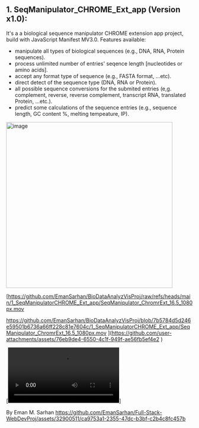 ## 1. SeqManipulator_CHROME_Ext_app (Version x1.0):
It's a a biological sequence manipulator CHROME extension app project, build with JavaScript Manifest MV3.0.
Features available:
* manipulate all types of biological sequences (e.g., DNA, RNA, Protein sequences).
* process unlimited number of entries' seqence length [nucleotides or amino acids].
* accept any format type of sequence (e.g., FASTA format, ...etc).
* direct detect of the sequence type (DNA, RNA or Protein).
* all possible sequence conversions for the submited entries (e,g. complement, reverse, reverse complement, transcript RNA, translated Protein, ...etc.).
* predict some calculations of the sequence entries (e.g., sequence length, GC content %, melting tempeature, IP).

<img width="449" alt="image" src="https://github.com/user-attachments/assets/51de3e54-0ce9-4ff7-bbe5-b31c8e83a68d" />

[https://github.com/EmanSarhan/BioDataAnalyzVisProj/raw/refs/heads/main/1_SeqManipulatorCHROME_Ext_app/SeqManipulator_ChromrExt_16.5_1080px.mov



https://github.com/EmanSarhan/BioDataAnalyzVisProj/blob/7b5784d5d246e59501b6736a66ff228c81e7604c/1_SeqManipulatorCHROME_Ext_app/SeqManipulator_ChromrExt_16.5_1080px.mov
](https://github.com/user-attachments/assets/76eb9de4-6550-4c1f-949f-ae56fb5ef4e2
)

[![Watch the video](https://github.com/EmanSarhan/BioDataAnalyzVisProj/blob/7b5784d5d246e59501b6736a66ff228c81e7604c/1_SeqManipulatorCHROME_Ext_app/SeqManipulator_ChromrExt_16.5_1080px.mov)]

By Eman M. Sarhan
https://github.com/EmanSarhan/Full-Stack-WebDevProj/assets/32900511/ca9753a1-2355-47dc-b3bf-c2b4c8fc457b
